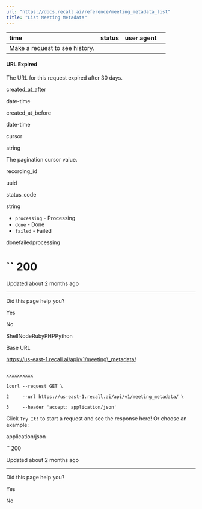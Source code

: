 ```yaml
---
url: "https://docs.recall.ai/reference/meeting_metadata_list"
title: "List Meeting Metadata"
---
```


| time | status | user agent |  |
| :-- | :-- | :-- | :-- |
| Make a request to see history. |

#### URL Expired

The URL for this request expired after 30 days.

created\_at\_after

date-time

created\_at\_before

date-time

cursor

string

The pagination cursor value.

recording\_id

uuid

status\_code

string

- `processing` \- Processing
- `done` \- Done
- `failed` \- Failed

donefailedprocessing

# `` 200

Updated about 2 months ago

* * *

Did this page help you?

Yes

No

ShellNodeRubyPHPPython

Base URL

https://us-east-1.recall.ai/api/v1/meeting\_metadata/

```

xxxxxxxxxx

1curl --request GET \

2     --url https://us-east-1.recall.ai/api/v1/meeting_metadata/ \

3     --header 'accept: application/json'

```

Click `Try It!` to start a request and see the response here! Or choose an example:

application/json

`` 200

Updated about 2 months ago

* * *

Did this page help you?

Yes

No
